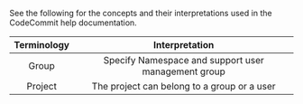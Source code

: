 See the following for the concepts and their interpretations used in the CodeCommit help documentation.


| Terminology     |   Interpretation | 
| :--------: | :--------:| 
| Group  | Specify Namespace and support user management group | 
| Project  | The project can belong to a group or a user | 
